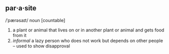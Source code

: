 ## par‧a‧site 
/ˈpærəsaɪt/ noun [countable]

1. a plant or animal that lives on or in another plant or animal and gets food from it
2. *informal* a lazy person who does not work but depends on other people – used to show disapproval
